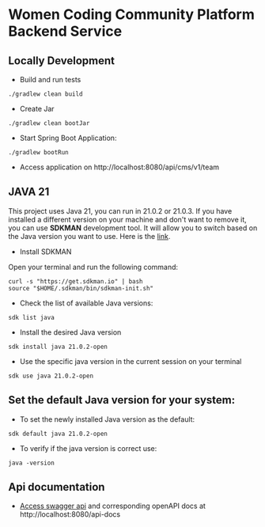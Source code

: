 # Women Coding Community Platform Backend Service

## Locally Development

* Build and run tests

```shell
./gradlew clean build
```

* Create Jar

```shell
./gradlew clean bootJar
```

* Start Spring Boot Application:

```shell
./gradlew bootRun
```

* Access application on http://localhost:8080/api/cms/v1/team

## JAVA 21

This project uses Java 21, you can run in 21.0.2 or 21.0.3. If you have installed a different version on your machine
and don't want to remove it, you can use **SDKMAN** development tool.
It will allow you to switch based on the Java version you want to use.
Here is the [link](https://sdkman.io).

* Install SDKMAN

Open your terminal and run the following command:

```shell
curl -s "https://get.sdkman.io" | bash
source "$HOME/.sdkman/bin/sdkman-init.sh"
```

* Check the list of available Java versions:

```shell
sdk list java
```

* Install the desired Java version

```shell
sdk install java 21.0.2-open 
```

* Use the specific java version in the current session on your terminal

```shell
sdk use java 21.0.2-open
```

## Set the default Java version for your system:

* To set the newly installed Java version as the default:

```shell
sdk default java 21.0.2-open
```

* To verify if the java version is correct use:

```shell
java -version
```

## Api documentation

* [Access swagger api](http://localhost:8080/swagger-ui/index.html)
  and corresponding openAPI docs at http://localhost:8080/api-docs
